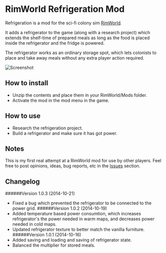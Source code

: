 RimWorld Refrigeration Mod
==========================
Refrigeration is a mod for the sci-fi colony sim [RimWorld](https://www.google.com "RimWorld").

It adds a refrigerator to the game (along with a research project) which extends the shelf-time of prepared meals as long as the food is placed inside the refrigerator and the fridge is powered.

The refrigerator works as an ordinary storage spot, which lets colonists to place and take away meals without any extra player action required.

![Screenshot](https://cloud.githubusercontent.com/assets/1156633/4654449/4a7fb728-54b7-11e4-969f-04db7ffb08c8.png)

## How to install
- Unzip the contents and place them in your RimWorld/Mods folder.
- Activate the mod in the mod menu in the game.

## How to use
- Research the refrigeration project.
- Build a refrigerator and make sure it has got power.

## Notes
This is my first real attempt at a RimWorld mod for use by other players. Feel free to post opinions, ideas, bug reports, etc in the [Issues](https://github.com/indiecosmic/rimworld-refrigeration/issues) section.

## Changelog
######Version 1.0.3 (2014-10-21)
- Fixed a bug which prevented the refrigerator to be connected to the power grid.
######Version 1.0.2 (2014-10-19)
- Added temperature based power consumtion, which increases refrigerator's the power needed in warm maps, and decreases power needed in cold maps.
- Updated refrigerator texture to better match the vanilla furniture.
######Version 1.0.1 (2014-10-16)
- Added saving and loading and saving of refrigerator state.
- Balanced the multiplier for stored meals.
